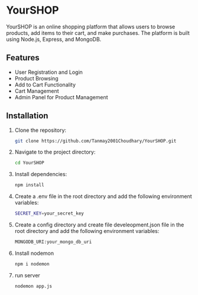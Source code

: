 # YourSHOP

YourSHOP is an online shopping platform that allows users to browse products, add items to their cart, and make purchases. The platform is built using Node.js, Express, and MongoDB.

## Features

- User Registration and Login
- Product Browsing
- Add to Cart Functionality
- Cart Management
- Admin Panel for Product Management

## Installation

1. Clone the repository:

   ```sh
   git clone https://github.com/Tanmay2001Choudhary/YourSHOP.git

2. Navigate to the project directory:
   ```sh
   cd YourSHOP

3. Install dependencies:
   ```sh
   npm install

4. Create a .env file in the root directory and add the following environment variables:
   ```sh 
   SECRET_KEY=your_secret_key

4. Create a config directory and create file develeopment.json file in the root directory and add the following environment variables:
   ```sh
   MONGODB_URI:your_mongo_db_uri

5. Install nodemon
   ```sh
   npm i nodemon

6. run server
   ```sh
   nodemon app.js

